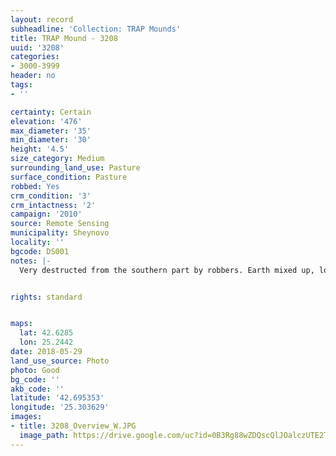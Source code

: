 ```yaml
---
layout: record
subheadline: 'Collection: TRAP Mounds'
title: TRAP Mound - 3208
uuid: '3208'
categories:
- 3000-3999
header: no
tags:
- ''

certainty: Certain
elevation: '476'
max_diameter: '35'
min_diameter: '30'
height: '4.5'
size_category: Medium
surrounding_land_use: Pasture
surface_condition: Pasture
robbed: Yes
crm_condition: '3'
crm_intactness: '2'
campaign: '2010'
source: Remote Sensing
municipality: Sheynovo
locality: ''
bgcode: DS001
notes: |-
  Very destructed from the southern part by robbers. Earth mixed up, looks like it was digged throught and put back.


rights: standard


maps:
  lat: 42.6285
  lon: 25.2442
date: 2018-05-29
land_use_source: Photo
photo: Good
bg_code: ''
akb_code: ''
latitude: '42.695353'
longitude: '25.303629'
images:
- title: 3208_Overview_W.JPG
  image_path: https://drive.google.com/uc?id=0B3Rg88wZDQscQlJOalczUTE2TzA
---
```

